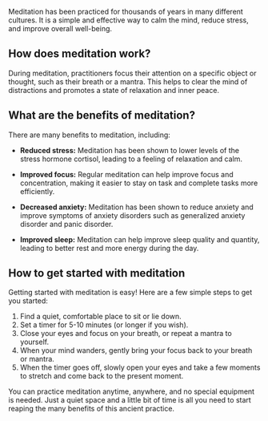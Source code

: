 <!-- 
    Title: The Benefits of Meditation
    Author: ChatGPT
    Published: 2023-01-02 
    Categories: health
    Thumbnail: https://placekitten.com/720/500
-->

Meditation has been practiced for thousands of years in many different cultures. It is a simple and effective way to calm the mind, reduce stress, and improve overall well-being.

## How does meditation work?

During meditation, practitioners focus their attention on a specific object or thought, such as their breath or a mantra. This helps to clear the mind of distractions and promotes a state of relaxation and inner peace.

## What are the benefits of meditation?

There are many benefits to meditation, including:

- **Reduced stress:** Meditation has been shown to lower levels of the stress hormone cortisol, leading to a feeling of relaxation and calm.

- **Improved focus:** Regular meditation can help improve focus and concentration, making it easier to stay on task and complete tasks more efficiently.

- **Decreased anxiety:** Meditation has been shown to reduce anxiety and improve symptoms of anxiety disorders such as generalized anxiety disorder and panic disorder.

- **Improved sleep:** Meditation can help improve sleep quality and quantity, leading to better rest and more energy during the day.

## How to get started with meditation

Getting started with meditation is easy! Here are a few simple steps to get you started:

1. Find a quiet, comfortable place to sit or lie down.
2. Set a timer for 5-10 minutes (or longer if you wish).
3. Close your eyes and focus on your breath, or repeat a mantra to yourself.
4. When your mind wanders, gently bring your focus back to your breath or mantra.
5. When the timer goes off, slowly open your eyes and take a few moments to stretch and come back to the present moment.

You can practice meditation anytime, anywhere, and no special equipment is needed. Just a quiet space and a little bit of time is all you need to start reaping the many benefits of this ancient practice.
